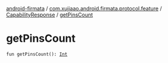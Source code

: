 [android-firmata](../../index.md) / [com.xujiaao.android.firmata.protocol.feature](../index.md) / [CapabilityResponse](index.md) / [getPinsCount](./get-pins-count.md)

# getPinsCount

`fun getPinsCount(): `[`Int`](https://kotlinlang.org/api/latest/jvm/stdlib/kotlin/-int/index.html)